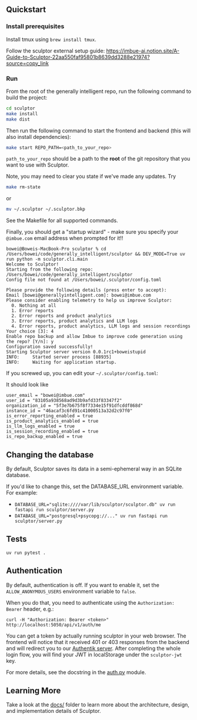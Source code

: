 ## Quickstart

### Install prerequisites

Install tmux using `brew install tmux`.

Follow the sculptor external setup guide: https://imbue-ai.notion.site/A-Guide-to-Sculptor-22aa550faf95801b8639dd3288e21974?source=copy_link

### Run

From the root of the generally intelligent repo, run the following command to build the project:

```bash
cd sculptor
make install
make dist
```

Then run the following command to start the frontend and backend (this will also install dependencies):

```bash
make start REPO_PATH=<path_to_your_repo>
```

`path_to_your_repo` should be a path to the **root** of the git repository that you want to use with Sculptor.


Note, you may need to clear you state if we've made any updates. Try

```bash
make rm-state
```

or

```bash
mv ~/.sculptor ~/.sculptor.bkp
```

See the Makefile for all supported commands.

Finally, you should get a "startup wizard" - make sure you specify your `@imbue.com` email address when prompted for it!!


```
bowei@Boweis-MacBook-Pro sculptor % cd /Users/bowei/code/generally_intelligent/sculptor && DEV_MODE=True uv run python -m sculptor.cli.main
Welcome to Sculptor!
Starting from the following repo: /Users/bowei/code/generally_intelligent/sculptor
Config file not found at /Users/bowei/.sculptor/config.toml

Please provide the following details (press enter to accept):
Email [bowei@generallyintelligent.com]: bowei@imbue.com
Please consider enabling telemetry to help us improve Sculptor:
  0. Nothing at all
  1. Error reports
  2. Error reports and product analytics
  3. Error reports, product analytics and LLM logs
  4. Error reports, product analytics, LLM logs and session recordings
Your choice [3]: 4
Enable repo backup and allow Imbue to improve code generation using the repo? [Y/n]: y
Configuration saved successfully!
Starting Sculptor server version 0.0.1rc1+boweistupid
INFO:     Started server process [88935]
INFO:     Waiting for application startup.

```

If you screwed up, you can edit your `~/.sculptor/config.toml`:

It should look like

```
user_email = "bowei@imbue.com"
user_id = "83105a938568ad9d3b9afd33f83347f2"
organization_id = "5f3e7b675f8f7334e15f91dfcddf868d"
instance_id = "46acaf3c6fd91c41000513a32d2c97f0"
is_error_reporting_enabled = true
is_product_analytics_enabled = true
is_llm_logs_enabled = true
is_session_recording_enabled = true
is_repo_backup_enabled = true
```

## Changing the database

By default, Sculptor saves its data in a semi-ephemeral way in an SQLite database.

If you'd like to change this, set the DATABASE_URL environment variable. For example:

- `DATABASE_URL="sqlite:////var/lib/sculptor/sculptor.db" uv run fastapi run sculptor/server.py`
- `DATABASE_URL="postgresql+psycopg://..." uv run fastapi run sculptor/server.py`

## Tests

```
uv run pytest .
```


## Authentication

By default, authentication is off. If you want to enable it, set the `ALLOW_ANONYMOUS_USERS` environment variable to `false`.

When you do that, you need to authenticate using the `Authorization: Bearer` header, e.g.:

```
curl -H "Authorization: Bearer <token>" http://localhost:5050/api/v1/auth/me
```

You can get a token by actually running sculptor in your web browser. The frontend will notice that it received 401 or 403 responses from the backend and will redirect you to our [Authentik server](https://auth.imbue.com/). After completing the whole login flow, you will find your JWT in localStorage under the `sculptor-jwt` key.

For more details, see the docstring in the [auth.py](sculptor/web/auth.py) module.


## Learning More

Take a look at the [docs/](docs/README.md) folder to learn more about the architecture, design, and implementation details of Sculptor.
